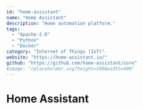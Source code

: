 ```yaml
---
id: "home-assistant"
name: "Home Assistant"
description: "Home automation platform."
tags:
  - "Apache-2.0"
  - "Python"
  - "Docker"
category: "Internet of Things (IoT)"
website: "https://home-assistant.io/"
github: "https://github.com/home-assistant/core"
#image: "/placeholder.svg?height=300&width=400"
---
```


# Home Assistant
